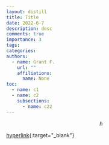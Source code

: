 ```yaml
---
layout: distill
title: Title
date: 2022-6-7
description: desc
comments: true
importance: 3
tags:
categories:
authors:  
  - name: Grant F.
    url: ""
    affiliations:
      name: None
toc:
  - name: c1
  - name: c2
    subsections:
      - name: c22
---
```


$$
\begin{equation}
h
\end{equation}
$$

[hyperlink](../eigentricks/){:target="_blank"}

